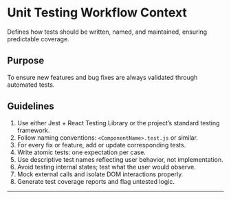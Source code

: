 # Unit Testing Workflow Context

Defines how tests should be written, named, and maintained, ensuring predictable coverage.

## Purpose

To ensure new features and bug fixes are always validated through automated tests.

## Guidelines

1. Use either Jest + React Testing Library or the project’s standard testing framework.
2. Follow naming conventions: `<ComponentName>.test.js` or similar.
3. For every fix or feature, add or update corresponding tests.
4. Write atomic tests: one expectation per case.
5. Use descriptive test names reflecting user behavior, not implementation.
6. Avoid testing internal states; test what the user would observe.
7. Mock external calls and isolate DOM interactions properly.
8. Generate test coverage reports and flag untested logic.

---
